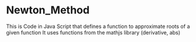 # Newton_Method
This is Code in Java Script that defines a function to approximate roots of a given function
It uses functions from the mathjs library (derivative, abs)
